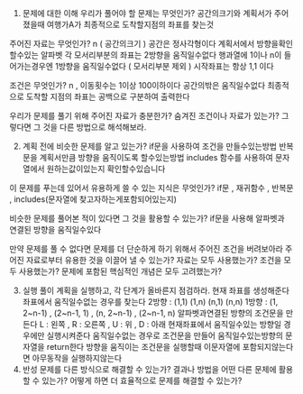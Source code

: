 1. 문제에 대한 이해
우리가 풀어야 할 문제는 무엇인가?
    공간의크기와 계획서가 주어졌을때 여행가A가 최종적으로 도착할지점의 좌표를 찾는것

주어진 자료는 무엇인가?
    n  ( 공간의크기 )
    공간은 정사각형이다
    계획서에서 방향을확인할수있는 알파벳
    각 모서리부분의 좌표는 2방향을 움직일수없다
    행과열에 1이나 n이 들어가는경우엔 1방향을 움직일수없다 ( 모서리부분 제외 )
    시작좌표는 항상 1,1 이다
    
조건은 무엇인가?
    n , 이동횟수는 1이상 100이하이다 
    공간의밖은 움직일수없다
    최종적으로 도착할 지점의 좌표는 공백으로 구분하여 출력한다

우리가 문제를 풀기 위해 주어진 자료가 충분한가?
숨겨진 조건이나 자료가 있는가? 그렇다면 그 것을 다른 방법으로 해석해보라.

2. 계획
전에 비슷한 문제를 알고 있는가?
    if문을 사용하여 조건을 만들수있는방법
    반복문을 계획서만큼 방향을 움직이도록 할수있는방법
    includes 함수를 사용하여 문자열에서 원하는값이있는지 확인할수있습니다

이 문제를 푸는데 있어서 유용하게 쓸 수 있는 지식은 무엇인가?
    if문 , 재귀함수 , 반복문 , includes(문자열에 찾고자하는게포함되어있는지)

비슷한 문제를 풀어본 적이 있다면 그 것을 활용할 수 있는가?
    if문을 사용해 알파벳과 연결된 방향을 움직일수있다

만약 문제를 풀 수 없다면 문제를 더 단순하게 하기 위해서 주어진 조건을 버려보아라
주어진 자료로부터 유용한 것을 이끌어 낼 수 있는가?
자료는 모두 사용했는가?
조건을 모두 사용했는가?
문제에 포함된 핵심적인 개념은 모두 고려했는가?

3. 실행
풀이 계획을 실행하고, 각 단계가 올바른지 점검하라.
    현재 좌표를 생성해준다
    좌표에서 움직일수없는 경우를 찾는다
        2방향 : (1,1) (1,n) (n,1) (n,n)
        1방향 : (1, 2~n-1) , (2~n-1, 1) , (n, 2~n-1) , (2~n-1, n)
    알파벳과연결된 방향의 조건문을 만든다
        L : 왼쪽 , R : 오른쪽 , U : 위 , D : 아래
    현재좌표에서 움직일수있는 방향일 경우에만 실행시켜준다
        움직일수없는 경우로 조건문을 만들어 움직일수있는방향의 문자열을 return한다
        방향을 움직이는 조건문을 실행할때 이문자열에 포함되지않는다면 아무동작을 실행하지않는다
4. 반성
문제를 다른 방식으로 해결할 수 있는가?
결과나 방법을 어떤 다른 문제에 활용할 수 있는가?
어떻게 하면 더 효율적으로 문제를 해결할 수 있는가?
